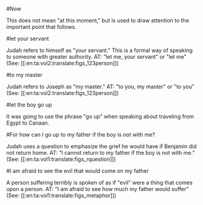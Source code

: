 #Now

This does not mean "at this moment," but is used to draw attention to the important point that follows.

#let your servant

Judah refers to himself as "your servant." This is a formal way of speaking to someone with greater authority. AT: "let me, your servant" or "let me" (See: [[:en:ta:vol2:translate:figs_123person]])

#to my master

Judah refers to Joseph as "my master." AT: "to you, my master" or "to you" (See: [[:en:ta:vol2:translate:figs_123person]])

#let the boy go up

It was going to use the phrase "go up" when speaking about traveling from Egypt to Canaan.

#For how can I go up to my father if the boy is not with me?

Judah uses a question to emphasize the grief he would have if Benjamin did not return home. AT: "I cannot return to my father if the boy is not with me." (See: [[:en:ta:vol1:translate:figs_rquestion]])

#I am afraid to see the evil that would come on my father

A person suffering terribly is spoken of as if "evil" were a thing that comes upon a person. AT: "I am afraid to see how much my father would suffer" (See: [[:en:ta:vol1:translate:figs_metaphor]])